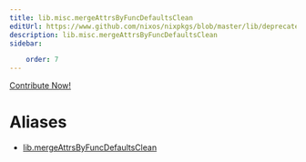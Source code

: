 ```yaml
---
title: lib.misc.mergeAttrsByFuncDefaultsClean
editUrl: https://www.github.com/nixos/nixpkgs/blob/master/lib/deprecated.nix#L272C35
description: lib.misc.mergeAttrsByFuncDefaultsClean
sidebar:

    order: 7
---
```


<a href="https://www.github.com/nixos/nixpkgs/blob/master/lib/deprecated.nix#L272C35">Contribute Now!</a>


# Aliases

- [lib.mergeAttrsByFuncDefaultsClean](/reference/libmergeAttrsByFuncDefaultsClean)


